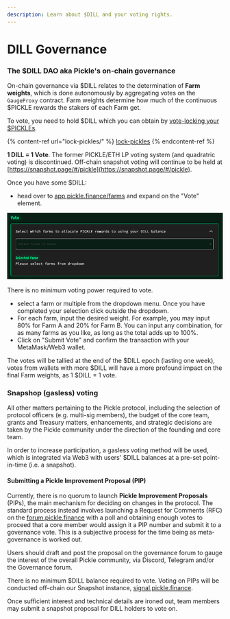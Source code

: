 ```yaml
---
description: Learn about $DILL and your voting rights.
---
```


# DILL Governance

### The $DILL DAO aka Pickle's on-chain governance

On-chain governance via $DILL relates to the determination of **Farm weights**, which is done autonomously by aggregating votes on the `GaugeProxy` contract. Farm weights determine how much of the continuous $PICKLE rewards the stakers of each Farm get.

To vote, you need to hold $DILL which you can obtain by [vote-locking your $PICKLEs](dill-vote-locking.md).

{% content-ref url="lock-pickles/" %}
[lock-pickles](lock-pickles/)
{% endcontent-ref %}

**1 DILL = 1 Vote**. The former PICKLE/ETH LP voting system (and quadratric voting) is discontinued. Off-chain snapshot voting will continue to be held at [https://snapshot.page/#/pickle](https://snapshot.page/#/pickle).

Once you have some $DILL:

* head over to [app.pickle.finance/farms](https://app.pickle.finance/farms) and expand on the "Vote" element.

![The "Vote" element is where you select your desired Farm weights](<../../.gitbook/assets/Screenshot 2021-04-20 at 12.01.59 AM.png>)

There is no minimum voting power required to vote.&#x20;

* select a farm or multiple from the dropdown menu. Once you have completed your selection click outside the dropdown.
* For each farm, input the desired weight. For example, you may input 80% for Farm A and 20% for Farm B. You can input any combination, for as many farms as you like, as long as the total adds up to 100%.
* Click on "Submit Vote" and confirm the transaction with your MetaMask/Web3 wallet.

The votes will be tallied at the end of the $DILL epoch (lasting one week), votes from wallets with more $DILL will have a more profound impact on the final Farm weights, as 1 $DILL = 1 vote.

### Snapshop (gasless) voting

All other matters pertaining to the Pickle protocol, including the selection of protocol officers (e.g. multi-sig members), the budget of the core team, grants and Treasury matters, enhancements, and strategic decisions are taken by the Pickle community under the direction of the founding and core team.&#x20;

In order to increase participation, a gasless voting method will be used, which is integrated via Web3 with users' $DILL balances at a pre-set point-in-time (i.e. a snapshot).&#x20;

#### Submitting a Pickle Improvement Proposal (PIP)

Currently, there is no quorum to launch **Pickle Improvement Proposals** (PIPs), the main mechanism for deciding on changes in the protocol. The standard process instead involves launching a Request for Comments (RFC) on the [forum.pickle.finance](https://forum.pickle.finance) with a poll and obtaining enough votes to proceed that a core member would assign it a PIP number and submit it to a governance vote. This is a subjective process for the time being as meta-governance is worked out.

Users should draft and post the proposal on the governance forum to gauge the interest of the overall Pickle community, via Discord, Telegram and/or the Governance forum.&#x20;

There is no minimum $DILL balance required to vote. Voting on PIPs will be conducted off-chain our Snapshot instance, [signal.pickle.finance](https://signal.pickle.finance).

Once sufficient interest and technical details are ironed out, team members may submit a snapshot proposal for DILL holders to vote on.&#x20;

